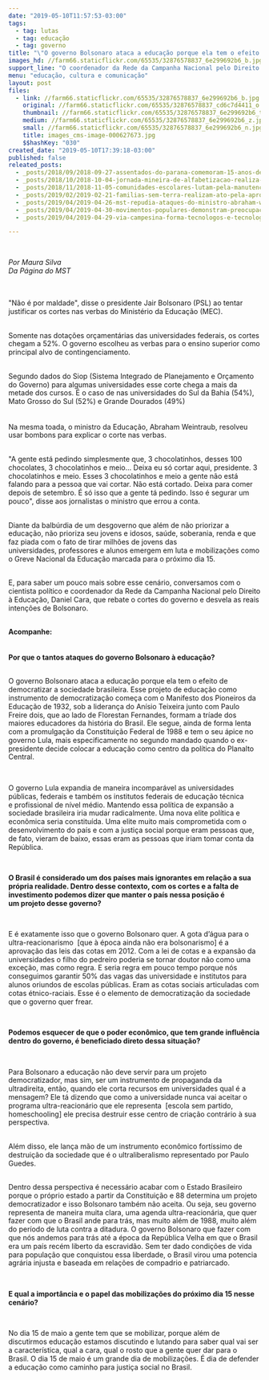 ```yaml
---
date: "2019-05-10T11:57:53-03:00"
tags:
  - tag: lutas
  - tag: educação
  - tag: governo
title: "\"O governo Bolsonaro ataca a educação porque ela tem o efeito de democratizar a sociedade brasileira\""
images_hd: //farm66.staticflickr.com/65535/32876578837_6e299692b6_b.jpg
support_line: "O coordenador da Rede da Campanha Nacional pelo Direito à Educação, Daniel Cara, rebate ataque do governo Bolsonaro à educação"
menu: "educação, cultura e comunicação"
layout: post
files:
  - link: //farm66.staticflickr.com/65535/32876578837_6e299692b6_b.jpg
    original: //farm66.staticflickr.com/65535/32876578837_cd6c7d4411_o.jpg
    thumbnail: //farm66.staticflickr.com/65535/32876578837_6e299692b6_t.jpg
    medium: //farm66.staticflickr.com/65535/32876578837_6e299692b6_z.jpg
    small: //farm66.staticflickr.com/65535/32876578837_6e299692b6_n.jpg
    title: images_cms-image-000627673.jpg
    $$hashKey: "030"
created_date: "2019-05-10T17:39:18-03:00"
published: false
releated_posts:
  - _posts/2018/09/2018-09-27-assentados-do-parana-comemoram-15-anos-de-acesso-a-educacao-popular.md
  - _posts/2018/10/2018-10-04-jornada-mineira-de-alfabetizacao-realiza-circulos-de-cultura.md
  - _posts/2018/11/2018-11-05-comunidades-escolares-lutam-pela-manutencao-de-escolas-do-campo-em-abelardo-luz-santa-catarina.md
  - _posts/2019/02/2019-02-21-familias-sem-terra-realizam-ato-pela-aprovacao-de-unidade-pedagogica-no-rio-de-janeiro.md
  - _posts/2019/04/2019-04-26-mst-repudia-ataques-do-ministro-abraham-weintraub-contra-a-educacao-do-campo.md
  - _posts/2019/04/2019-04-30-movimentos-populares-demonstram-preocupacao-com-rumos-do-brasil.md
  - _posts/2019/04/2019-04-29-via-campesina-forma-tecnologos-e-tecnologas-em-agroecologia.md

---
```

<p>
<style type="text/css">@page { margin: 2cm }
		p { margin-bottom: 0.25cm; line-height: 120% }
</style>
</p>

<p>&nbsp;</p>

<p><em>Por Maura Silva<br />
Da P&aacute;gina do MST&nbsp;</em><br />
&nbsp;</p>

<p><br />
&quot;N&atilde;o &eacute; por maldade&quot;, disse o presidente Jair Bolsonaro (PSL) ao tentar justificar os cortes nas&nbsp;verbas do Minist&eacute;rio da Educa&ccedil;&atilde;o (MEC).</p>

<p><br />
Somente nas&nbsp;dota&ccedil;&otilde;es or&ccedil;ament&aacute;rias das universidades federais, os cortes chegam a&nbsp;52%.&nbsp;O governo escolheu as verbas para o ensino superior como principal alvo de contingenciamento.</p>

<p><br />
Segundo dados do&nbsp;Siop (Sistema Integrado de Planejamento e Or&ccedil;amento do Governo) para algumas universidades esse corte chega a mais da metade dos cursos. &Eacute; o caso de&nbsp;nas universidades do Sul da Bahia (54%), Mato Grosso do Sul (52%) e Grande Dourados (49%)<br />
<br />
<br />
Na mesma toada, o ministro da Educa&ccedil;&atilde;o,&nbsp;Abraham Weintraub, resolveu usar bombons para explicar o corte nas verbas.&nbsp;</p>

<p><br />
&quot;A gente est&aacute; pedindo simplesmente que, 3 chocolatinhos, desses 100 chocolates, 3 chocolatinhos e meio... Deixa eu s&oacute; cortar aqui, presidente. 3 chocolatinhos e meio. Esses 3 chocolatinhos e meio a gente n&atilde;o est&aacute; falando para a pessoa que vai cortar. N&atilde;o est&aacute; cortado. Deixa para comer depois de setembro. &Eacute; s&oacute; isso que a gente t&aacute; pedindo. Isso &eacute; segurar um pouco&quot;, disse aos jornalistas o ministro que errou a conta.&nbsp;</p>

<p><br />
Diante da balb&uacute;rdia de&nbsp;um desgoverno que al&eacute;m de n&atilde;o priorizar a educa&ccedil;&atilde;o, n&atilde;o prioriza seu jovens e idosos, sa&uacute;de, soberania, renda e que faz piada com o fato de tirar milh&otilde;es de jovens das universidades,&nbsp;professores e alunos emergem em luta e mobiliza&ccedil;&otilde;es como o Greve Nacional da Educa&ccedil;&atilde;o marcada para o pr&oacute;ximo dia 15.</p>

<p><br />
E, para saber um pouco mais sobre esse cen&aacute;rio, conversamos com o cientista pol&iacute;tico e&nbsp;coordenador da Rede da Campanha Nacional pelo Direito &agrave; Educa&ccedil;&atilde;o,&nbsp;Daniel Cara, que rebate o cortes do governo e desvela as reais inten&ccedil;&otilde;es de Bolsonaro.&nbsp;&nbsp;</p>

<p><br />
<strong>Acompanhe:&nbsp;<br />
<br />
<br />
Por que o tantos ataques do governo Bolsonaro &agrave;&nbsp;educa&ccedil;&atilde;o?&nbsp;</strong></p>

<p><br />
O&nbsp;governo Bolsonaro ataca a educa&ccedil;&atilde;o porque ela tem o&nbsp;efeito&nbsp;de democratizar a sociedade brasileira. Esse projeto de educa&ccedil;&atilde;o como instrumento de democratiza&ccedil;&atilde;o come&ccedil;a com o Manifesto dos Pioneiros da Educa&ccedil;&atilde;o de&nbsp;1932, sob a lideran&ccedil;a do An&iacute;sio Teixeira junto com Paulo Freire&nbsp;dois, que ao lado de Florestan Fernandes, formam a tr&iacute;ade dos maiores educadores da hist&oacute;ria do Brasil. Ele segue, ainda de forma lenta com a promulga&ccedil;&atilde;o da&nbsp;Constitui&ccedil;&atilde;o Federal de 1988 e tem o seu &aacute;pice no governo Lula, mais especificamente no segundo mandado quando o ex-presidente&nbsp;decide colocar a educa&ccedil;&atilde;o como centro da pol&iacute;tica do&nbsp;Planalto Central.&nbsp;</p>

<p>&nbsp;</p>

<p>O governo Lula&nbsp;expandia de maneira incompar&aacute;vel as universidades p&uacute;blicas, federais e tamb&eacute;m os institutos federais de educa&ccedil;&atilde;o t&eacute;cnica e&nbsp;profissional de n&iacute;vel m&eacute;dio. Mantendo essa pol&iacute;tica de expans&atilde;o a sociedade brasileira iria mudar radicalmente. Uma nova elite pol&iacute;tica e econ&ocirc;mica seria constitu&iacute;da. Uma elite&nbsp;muito mais comprometida&nbsp;com o desenvolvimento do pa&iacute;s e com a justi&ccedil;a social porque eram&nbsp;pessoas que, de fato, vieram de baixo, essas eram as pessoas que iriam&nbsp;tomar conta da Rep&uacute;blica.</p>

<p>&nbsp;</p>

<p><strong>O Brasil &eacute; considerado um dos pa&iacute;ses mais ignorantes em rela&ccedil;&atilde;o a sua pr&oacute;pria realidade. Dentro desse contexto, com os cortes e a falta de investimento podemos dizer que manter o pa&iacute;s nessa posi&ccedil;&atilde;o &eacute; um&nbsp;projeto desse governo?&nbsp;&nbsp;</strong></p>

<p>&nbsp;</p>

<p>E &eacute; exatamente&nbsp;isso que o governo Bolsonaro quer.&nbsp;A&nbsp;gota d&rsquo;&aacute;gua para o ultra-reacionarismo &nbsp;[que &agrave;&nbsp;&eacute;poca&nbsp;ainda n&atilde;o era bolsonarismo]&nbsp;&eacute; a aprova&ccedil;&atilde;o das leis das cotas em 2012. Com a&nbsp;lei de&nbsp;cotas e a expans&atilde;o da universidades o filho do pedreiro poderia&nbsp;se tornar doutor n&atilde;o como uma exce&ccedil;&atilde;o, mas como&nbsp;regra. E seria regra em pouco tempo porque n&oacute;s conseguimos garantir 50% das vagas das universidade e institutos para alunos oriundos de escolas p&uacute;blicas. Eram as cotas sociais articuladas com cotas &eacute;tnico-raciais.&nbsp;Esse &eacute; o elemento de democratiza&ccedil;&atilde;o da sociedade que o governo&nbsp;quer frear.</p>

<p>&nbsp;</p>

<p><strong>Podemos esquecer de que o poder econ&ocirc;mico, que tem grande influ&ecirc;ncia dentro do governo, &eacute; beneficiado direto dessa situa&ccedil;&atilde;o?&nbsp;</strong></p>

<p>&nbsp;</p>

<p>Para&nbsp;Bolsonaro a&nbsp;educa&ccedil;&atilde;o n&atilde;o deve servir para um projeto democratizador, mas sim, ser um instrumento de propaganda da ultradireita, ent&atilde;o, quando ele corta recursos em universidades qual &eacute; a mensagem? Ele t&aacute; dizendo que como a universidade nunca vai aceitar o programa ultra-reacion&aacute;rio que ele representa &nbsp;[escola sem partido, homeschooling]&nbsp;ele precisa destruir esse centro de cria&ccedil;&atilde;o contr&aacute;rio &agrave;&nbsp;sua perspectiva.</p>

<p><br />
Al&eacute;m disso, ele&nbsp;lan&ccedil;a m&atilde;o de um instrumento econ&ocirc;mico fort&iacute;ssimo de destrui&ccedil;&atilde;o da sociedade que &eacute; o ultraliberalismo representado por Paulo Guedes.&nbsp;</p>

<p><br />
Dentro dessa perspectiva &eacute; necess&aacute;rio acabar com o Estado Brasileiro porque o pr&oacute;prio estado a partir da Constitui&ccedil;&atilde;o e 88 determina um projeto democratizador e&nbsp;isso&nbsp;Bolsonaro tamb&eacute;m n&atilde;o aceita. Ou seja, seu governo representa de maneira muita clara, uma agenda ultra-reacion&aacute;ria, que quer fazer com que o Brasil ande para tr&aacute;s, mas muito al&eacute;m de 1988, muito al&eacute;m do per&iacute;odo de luta contra a ditadura. O governo Bolsonaro que fazer com que n&oacute;s andemos para tr&aacute;s at&eacute; a &eacute;poca da Rep&uacute;blica Velha em que o Brasil era um pa&iacute;s rec&eacute;m liberto da escravid&atilde;o. Sem ter dado condi&ccedil;&otilde;es de vida para popula&ccedil;&atilde;o que&nbsp;conquistou essa liberdade, o Brasil virou&nbsp;uma potencia agr&aacute;ria injusta e baseada em rela&ccedil;&otilde;es de compadrio e patriarcado.</p>

<p>&nbsp;</p>

<p><strong>E qual a import&acirc;ncia e o papel das mobiliza&ccedil;&otilde;es do pr&oacute;ximo dia 15 nesse cen&aacute;rio?&nbsp;</strong></p>

<p>&nbsp;</p>

<p>No dia 15 de maio&nbsp;a gente tem que se mobilizar, porque al&eacute;m de discutirmos&nbsp;educa&ccedil;&atilde;o estamos discutindo e lutando para saber qual vai ser a caracter&iacute;stica, qual a cara, qual o rosto que a gente quer dar para o Brasil.&nbsp;O dia 15 de maio &eacute; um&nbsp;grande dia de mobiliza&ccedil;&otilde;es. &Eacute; dia de defender a&nbsp;educa&ccedil;&atilde;o como caminho para justi&ccedil;a social no Brasil.&nbsp;</p>

<p align="justify" style="margin-bottom: 0cm; font-variant: normal; letter-spacing: normal; font-style: normal; font-weight: normal; line-height: 115%; orphans: 2; widows: 2; text-decoration: none">&nbsp;</p>
